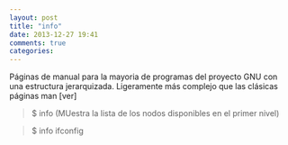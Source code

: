 ```yaml
---
layout: post
title: "info"
date: 2013-12-27 19:41
comments: true
categories: 
---
```

Páginas de manual para la mayoria de programas del proyecto GNU con una estructura jerarquizada. Ligeramente más complejo que las clásicas páginas man  [ver]

>$ info (MUestra la lista de los nodos disponibles en el primer nivel)

>$ info ifconfig

